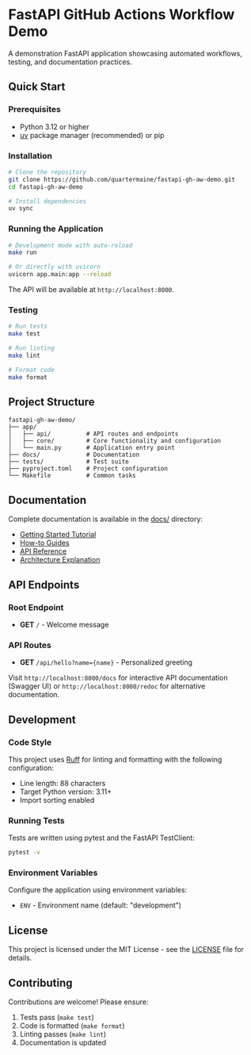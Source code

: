 # FastAPI GitHub Actions Workflow Demo

A demonstration FastAPI application showcasing automated workflows, testing, and documentation practices.

## Quick Start

### Prerequisites

- Python 3.12 or higher
- [uv](https://github.com/astral-sh/uv) package manager (recommended) or pip

### Installation

```bash
# Clone the repository
git clone https://github.com/quartermaine/fastapi-gh-aw-demo.git
cd fastapi-gh-aw-demo

# Install dependencies
uv sync
```

### Running the Application

```bash
# Development mode with auto-reload
make run

# Or directly with uvicorn
uvicorn app.main:app --reload
```

The API will be available at `http://localhost:8000`.

### Testing

```bash
# Run tests
make test

# Run linting
make lint

# Format code
make format
```

## Project Structure

```
fastapi-gh-aw-demo/
├── app/
│   ├── api/          # API routes and endpoints
│   ├── core/         # Core functionality and configuration
│   └── main.py       # Application entry point
├── docs/             # Documentation
├── tests/            # Test suite
├── pyproject.toml    # Project configuration
└── Makefile          # Common tasks
```

## Documentation

Complete documentation is available in the [docs/](docs/) directory:

- [Getting Started Tutorial](docs/tutorial.md)
- [How-to Guides](docs/how-to/)
- [API Reference](docs/reference/)
- [Architecture Explanation](docs/explanation/)

## API Endpoints

### Root Endpoint
- **GET** `/` - Welcome message

### API Routes
- **GET** `/api/hello?name={name}` - Personalized greeting

Visit `http://localhost:8000/docs` for interactive API documentation (Swagger UI) or `http://localhost:8000/redoc` for alternative documentation.

## Development

### Code Style

This project uses [Ruff](https://github.com/astral-sh/ruff) for linting and formatting with the following configuration:

- Line length: 88 characters
- Target Python version: 3.11+
- Import sorting enabled

### Running Tests

Tests are written using pytest and the FastAPI TestClient:

```bash
pytest -v
```

### Environment Variables

Configure the application using environment variables:

- `ENV` - Environment name (default: "development")

## License

This project is licensed under the MIT License - see the [LICENSE](LICENSE) file for details.

## Contributing

Contributions are welcome! Please ensure:

1. Tests pass (`make test`)
2. Code is formatted (`make format`)
3. Linting passes (`make lint`)
4. Documentation is updated
